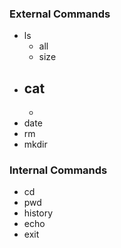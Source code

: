 
### External Commands 

- ls
    - all
    - size
- cat
    -   
    -
- date
- rm
- mkdir

### Internal Commands

- cd
- pwd
- history
- echo
- exit